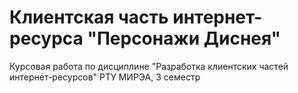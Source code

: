 # Клиентская часть интернет-ресурса "Персонажи Диснея"

Курсовая работа по дисциплине "Разработка клиентских частей интернет-ресурсов" 
РТУ МИРЭА, 3 семестр
